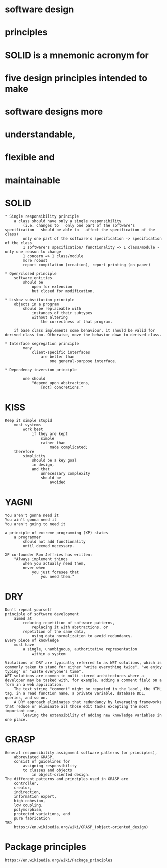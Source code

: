 # software design
#   principles

# SOLID is a mnemonic acronym for
#   five design principles intended to make
#       software designs more
#           understandable,
#           flexible and
#           maintainable

# SOLID
	* Single responsibility principle
		a class should have only a single responsibility
			(i.e. changes to   only one part of the software's specification   should be able to   affect the specification of the class)
			only one part of the software's specification -> specification of the class
			1 software's specification/ functionality => 1 class/module - only one reason to change
			1 concern => 1 class/module
			more robust
			report compilation (creation), report printing (on paper)

	* Open/closed principle
		software entities
			should be
				open for extension
				but closed for modification.

	* Liskov substitution principle
		objects in a program
			should be replaceable with
				instances of their subtypes
				without altering
					the correctness of that program.

		if base class implements some behaviour, it should be valid for derived class too. Otherwise, move the behavior down to derived class.

	* Interface segregation principle
			many
				client-specific interfaces
					are better than
						one general-purpose interface.
	
	* Dependency inversion principle
	
			one should
				"depend upon abstractions,
					[not] concretions."




# KISS
    Keep it simple stupid
        most systems
            work best
                if they are kept
                    simple
                    rather than
                        made complicated;
        therefore
            simplicity
                should be a key goal
                in design,
                and that
                    unnecessary complexity
                    should be
                        avoided

# YAGNI
    You aren't gonna need it
    You ain't gonna need it
    You aren't going to need it

    a principle of extreme programming (XP) states
        a programmer
            should not add functionality
            until deemed necessary.

    XP co-founder Ron Jeffries has written:
        "Always implement things
            when you actually need them,
            never when
                you just foresee that
                    you need them."

# DRY
    Don't repeat yourself
    principle of software development
        aimed at
            reducing repetition of software patterns,
                replacing it with abstractions, or
            repetition of the same data,
                using data normalization to avoid redundancy.
    Every piece of knowledge
        must have
            a single, unambiguous, authoritative representation
                within a system

    Violations of DRY are typically referred to as WET solutions, which is commonly taken to stand for either "write everything twice", "we enjoy typing" or "waste everyone's time".
    WET solutions are common in multi-tiered architectures where a developer may be tasked with, for example, adding a comment field on a form in a web application.
        The text string "comment" might be repeated in the label, the HTML tag, in a read function name, a private variable, database DDL, queries, and so on.
        A DRY approach eliminates that redundancy by leveraging frameworks that reduce or eliminate all those edit tasks excepting the most important one,
            leaving the extensibility of adding new knowledge variables in one place.

# GRASP
    General responsibility assignment software patterns (or principles),
        abbreviated GRASP,
        consist of guidelines for
            assigning responsibility
            to classes and objects
                in object-oriented design.
    The different patterns and principles used in GRASP are
        controller,
        creator,
        indirection,
        information expert,
        high cohesion,
        low coupling,
        polymorphism,
        protected variations, and
        pure fabrication
    TBD
        https://en.wikipedia.org/wiki/GRASP_(object-oriented_design)

# Package principles
    https://en.wikipedia.org/wiki/Package_principles



